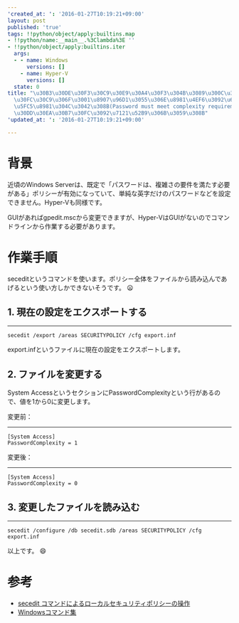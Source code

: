 ```yaml
---
'created_at: ': '2016-01-27T10:19:21+09:00'
layout: post
published: 'true'
tags: !!python/object/apply:builtins.map
- !!python/name:__main__.%3Clambda%3E ''
- !!python/object/apply:builtins.iter
  args:
  - - name: Windows
      versions: []
    - name: Hyper-V
      versions: []
  state: 0
title: "\u30B3\u30DE\u30F3\u30C9\u30E9\u30A4\u30F3\u304B\u3089\u300C\u30D1\u30B9\u30EF\
  \u30FC\u30C9\u306F\u3001\u8907\u96D1\u3055\u306E\u8981\u4EF6\u3092\u6E80\u305F\u3059\
  \u5FC5\u8981\u304C\u3042\u308B(Password must meet complexity requirements)\u300D\
  \u30DD\u30EA\u30B7\u30FC\u3092\u7121\u52B9\u306B\u3059\u308B"
'updated_at: ': '2016-01-27T10:19:21+09:00'

---
```

# 背景  
  
近頃のWindows Serverは、既定で「パスワードは、複雑さの要件を満たす必要がある」ポリシーが有効になっていて、単純な英字だけのパスワードなどを設定できません。Hyper-Vも同様です。  
  
GUIがあればgpedit.mscから変更できますが、Hyper-VはGUIがないのでコマンドラインから作業する必要があります。  
  
# 作業手順  
  
seceditというコマンドを使います。ポリシー全体をファイルから読み込んであげるという使い方しかできないそうです。 :frowning:   
  
## 1. 現在の設定をエクスポートする  
  
****  
```cl:
secedit /export /areas SECURITYPOLICY /cfg export.inf
```  
  
export.infというファイルに現在の設定をエクスポートします。  
  
## 2. ファイルを変更する  
  
System AccessというセクションにPasswordComplexityという行があるので、値を1から0に変更します。  
  
変更前：  
  
****  
```ini:
[System Access]
PasswordComplexity = 1
```  
  
変更後：  
  
****  
```ini:
[System Access]
PasswordComplexity = 0
```  
  
## 3. 変更したファイルを読み込む  
  
****  
```cl:
secedit /configure /db secedit.sdb /areas SECURITYPOLICY /cfg export.inf
```  
  
以上です。 :smile:   
  
# 参考  
  
- [secedit コマンドによるローカルセキュリティポリシーの操作](http://orebibou.com/2013/09/secedit-%E3%82%B3%E3%83%9E%E3%83%B3%E3%83%89%E3%81%AB%E3%82%88%E3%82%8B%E3%83%AD%E3%83%BC%E3%82%AB%E3%83%AB%E3%82%BB%E3%82%AD%E3%83%A5%E3%83%AA%E3%83%86%E3%82%A3%E3%83%9D%E3%83%AA%E3%82%B7%E3%83%BC/)  
- [Windowsコマンド集](http://itpro.nikkeibp.co.jp/article/Windows/20051013/222731/)  
